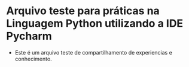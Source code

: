 # Arquivo teste para práticas na Linguagem Python utilizando a IDE Pycharm
- Este é um arquivo teste de compartilhamento de experiencias e conhecimento.
